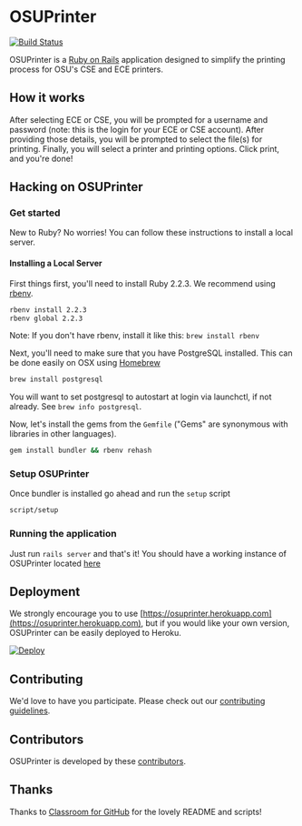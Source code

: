 # OSUPrinter

[![Build Status](https://travis-ci.org/kylekthompson/OSUPrinter.svg?branch=master)](https://travis-ci.org/kylekthompson/OSUPrinter)

OSUPrinter is a [Ruby on Rails](http://rubyonrails.org/) application designed to simplify the printing process for OSU's CSE and ECE printers.

## How it works

After selecting ECE or CSE, you will be prompted for a username and password (note: this is the login for your ECE or CSE account). After providing those details, you will be prompted to select the file(s) for printing. Finally, you will select a printer and printing options. Click print, and you're done!

## Hacking on OSUPrinter

### Get started

New to Ruby? No worries! You can follow these instructions to install a local server.

#### Installing a Local Server

First things first, you'll need to install Ruby 2.2.3. We recommend using [rbenv](https://github.com/sstephenson/rbenv).

```bash
rbenv install 2.2.3
rbenv global 2.2.3
```

Note: If you don't have rbenv, install it like this: `brew install rbenv`

Next, you'll need to make sure that you have PostgreSQL installed. This can be
done easily on OSX using [Homebrew](http://brew.sh)

```bash
brew install postgresql
```

You will want to set postgresql to autostart at login via launchctl, if not already. See `brew info postgresql`.

Now, let's install the gems from the `Gemfile` ("Gems" are synonymous with libraries in other languages).

```bash
gem install bundler && rbenv rehash
```

### Setup OSUPrinter

Once bundler is installed go ahead and run the `setup` script

```bash
script/setup
```

### Running the application

Just run `rails server` and that's it! You should have a working instance of OSUPrinter located [here](http://localhost:3000)

## Deployment

We strongly encourage you to use [https://osuprinter.herokuapp.com](https://osuprinter.herokuapp.com), but if you would like your own version, OSUPrinter can be easily deployed to Heroku.

[![Deploy](https://www.herokucdn.com/deploy/button.svg)](https://heroku.com/deploy)

## Contributing

We'd love to have you participate. Please check out our [contributing guidelines](CONTRIBUTING.md).

## Contributors

OSUPrinter is developed by these [contributors](https://github.com/kylekthompson/OSUPrinter/graphs/contributors).

## Thanks

Thanks to [Classroom for GitHub](https://github.com/education/classroom) for the lovely README and scripts!
